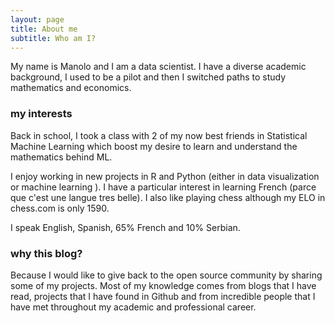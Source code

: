 ```yaml
---
layout: page
title: About me
subtitle: Who am I?
---
```


My name is Manolo and I am a data scientist. I have a diverse academic background, I used to be a pilot and then I switched paths to study mathematics and economics. 


### my interests

Back in school, I took a class with 2 of my now best friends in Statistical Machine Learning which boost my desire to learn and understand the mathematics behind ML.

I enjoy working in new projects in R and Python (either in data visualization or machine learning ). I have a particular interest in learning French (parce que c'est une langue tres belle). I also like playing chess although my ELO in chess.com is only 1590.   

I speak English, Spanish, 65% French and 10% Serbian. 

### why this blog?

Because I would like to give back to the open source community by sharing some of my projects. Most of my knowledge comes from blogs that I have read, projects that I have found in Github and from incredible people that I have met throughout my academic and professional career. 
